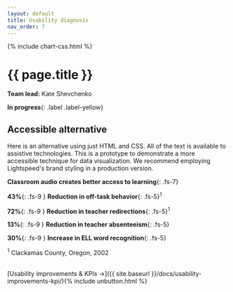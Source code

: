 ```yaml
---
layout: default
title: Usability diagnosis
nav_order: 7
---
```

{% include chart-css.html %}
# {{ page.title }}

**Team lead:** Kate Shevchenko

**In progress**{: .label .label-yellow}

## Accessible alternative
Here is an alternative using just HTML and CSS. All of the text is available to assistive technologies. This is a prototype to demonstrate a more accessible technique for data visualization. We recommend employing Lightspeed's brand styling in a production version.

**Classroom audio creates better access to learning**{: .fs-7}

<div class="charts bg-grey-dk-000">
    <div class="charts__chart chart--p43 chart--lg bg-grey-dk-300">
    </div><!-- /.charts__chart -->
</div><!-- /.charts -->

**43%**{: .fs-9 } **Reduction in off-task behavior**{: .fs-5}<sup>1</sup>

<div class="charts bg-grey-dk-000 mt-lg-7">
    <div class="charts__chart chart--p72 chart--lg bg-grey-dk-300">
    </div><!-- /.charts__chart -->
</div><!-- /.charts -->

**72%**{: .fs-9 } **Reduction in teacher redirections**{: .fs-5}<sup>1</sup>

<div class="charts bg-grey-dk-000 mt-lg-7">
    <div class="charts__chart chart--p13 chart--lg bg-grey-dk-300">
    </div><!-- /.charts__chart -->
</div><!-- /.charts -->

**13%**{: .fs-9 } **Reduction in teacher absenteeism**{: .fs-5}

<div class="charts bg-grey-dk-000 mt-lg-7">
    <div class="charts__chart chart--p30 chart--lg bg-grey-dk-300">
    </div><!-- /.charts__chart -->
</div><!-- /.charts -->

**30%**{: .fs-9 } **Increase in ELL word recognition**{: .fs-5}

<sup>1</sup> Clackamas County, Oregon, 2002

<br>
[Usability improvements & KPIs →]({{ site.baseurl }}/docs/usability-improvements-kpi/){% include unbutton.html %}